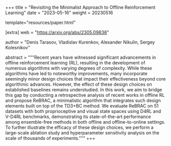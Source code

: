+++
title = "Revisiting the Minimalist Approach to Offline Reinforcement Learning"
date = "2023-05-16"
weight = 20230516

template="resources/paper.html"

[extra]
web = "https://arxiv.org/abs/2305.09836"

author = "Denis Tarasov, Vladislav Kurenkov, Alexander Nikulin, Sergey Kolesnikov"

abstract = """Recent years have witnessed significant advancements in offline reinforcement learning (RL), resulting in the development of numerous algorithms with varying degrees of complexity. While these algorithms have led to noteworthy improvements, many incorporate seemingly minor design choices that impact their effectiveness beyond core algorithmic advances. However, the effect of these design choices on established baselines remains understudied. In this work, we aim to bridge this gap by conducting a retrospective analysis of recent works in offline RL and propose ReBRAC, a minimalistic algorithm that integrates such design elements built on top of the TD3+BC method. We evaluate ReBRAC on 51 datasets with both proprioceptive and visual state spaces using D4RL and V-D4RL benchmarks, demonstrating its state-of-the-art performance among ensemble-free methods in both offline and offline-to-online settings. To further illustrate the efficacy of these design choices, we perform a large-scale ablation study and hyperparameter sensitivity analysis on the scale of thousands of experiments."""
+++
